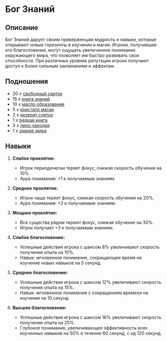 # Бог Знаний

## Описание
Бог Знаний дарует своим приверженцам мудрость и навыки, которые открывают новые горизонты в изучении и магии. Игроки, получившие его благословение, могут ощущать увеличенное понимание окружающего мира, что позволяет им быстро развивать свои способности. При различных уровнях репутации игроки получают доступ к более сильным заклинаниям и эффектам.

## Подношения
  - 20 x [свободный свиток]()
  - 15 x [книга знаний]()
  - 10 x [масло образования]()
  - 5 x [кристалл магии]()
  - 2 x [незерит слиток]()
  - 1 x [редкая книга]()
  - 3 x [перо чародея]()
  - 1 x [знание мира]()

## Навыки

1. **Слабое проклятие:**
   - Игрок периодически теряет фокус, снижая скорость обучения на 10%.
   - Аура понимания: +1 к получаемым знаниям.

2. **Среднее проклятие:**
   - Игрок чаще теряет фокус, снижая скорость обучения на 20%.
   - Аура понимания: +2 к получаемым знаниям.

3. **Мощное проклятие:**
   - Все существа рядом теряют фокус, снижая обучение на 30%.
   - Игрок получает +3 к получаемым знаниям.

4. **Слабое благословение:**
   - Успешные действия игрока с шансом 8% увеличивают скорость получения опыта на 10%.
   - Навык: мгновенное понимание, сокращающее время на изучение новых навыков на 5 секунд.

5. **Среднее благословение:**
   - Успешные действия игрока с шансом 12% увеличивают скорость получения опыта на 15%.
   - Навык: мгновенное понимание с сокращением времени на изучение на 10 секунд.

6. **Высшее благословение:**
   - Успешные действия игрока с шансом 16% увеличивают скорость получения опыта на 25%.
   - Глубокое понимание, увеличивающее эффективность всех изученных навыков на 50% в течение 60 секунд, с кд 120 секунд.